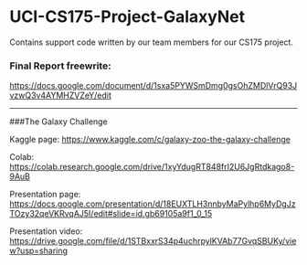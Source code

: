 # UCI-CS175-Project-GalaxyNet
Contains support code written by our team members for our CS175 project.

### Final Report freewrite:

https://docs.google.com/document/d/1sxa5PYWSmDmg0gsOhZMDlVrQ93JvzwQ3v4AYMHZVZeY/edit

-----------------------------------------------------------------------------------------

###The Galaxy Challenge

Kaggle page:
https://www.kaggle.com/c/galaxy-zoo-the-galaxy-challenge

Colab:
https://colab.research.google.com/drive/1xyYdugRT848frI2U6JgRtdkago8-9AuB

Presentation page:
https://docs.google.com/presentation/d/18EUXTLH3nnbyMaPylhp6MyDgJzTOzy32qeVKRvqAJ5I/edit#slide=id.gb69105a9f1_0_15

Presentation video:
https://drive.google.com/file/d/1STBxxrS34p4uchrpylKVAb77GvqSBUKy/view?usp=sharing




